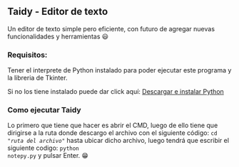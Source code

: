 ## Taidy - Editor de texto
Un editor de texto simple pero eficiente, con futuro de agregar nuevas funcionalidades y herramientas 😃

### Requisitos:
Tener el interprete de Python instalado para poder ejecutar este programa y la libreria de Tkinter.

Si no los tiene instalado puede dar click aquí: [Descargar e instalar Python](http://www.python.org "Descargar e instalar Python")

### Como ejecutar Taidy
Lo primero que tiene que hacer es abrir el CMD, luego de ello tiene que dirigirse a la ruta donde descargo el archivo con el siguiente código:
<code>cd *"ruta del archivo"*</code> hasta ubicar dicho archivo, luego tendrá que escribir el siguiente codigo: <code>python notepy.py</code> y pulsar Enter. 😁
